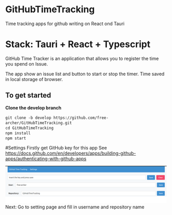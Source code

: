 # GitHubTimeTracking
Time tracking apps for github writing on React ond Tauri

# Stack: Tauri + React + Typescript

GitHub Time Tracker is an application that allows you to register the time you spend on Issue.

The app show an issue list and button to start or stop the timer. Time saved in local storage of browser.

## To get started

**Clone the develop branch**
```
git clone -b develop https://github.com/free-archer/GitHubTimeTracking.git
cd GitHubTimeTracking
npm install
npm start
```

#Settings
Firstly get GitHub key for this app
See https://docs.github.com/en/developers/apps/building-github-apps/authenticating-with-github-apps

![My Image](./screenshots/settings.png)
Next: Go to setting page and fill in username and repository name
